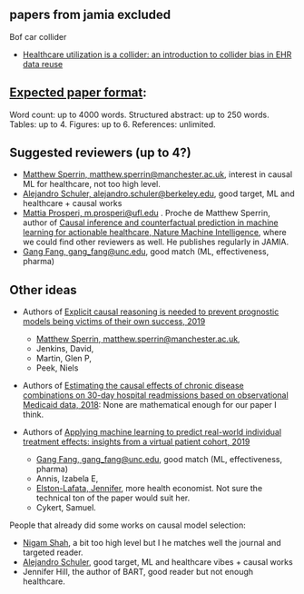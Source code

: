 ## papers from jamia excluded

Bof car collider 
- [Healthcare utilization is a collider: an introduction to collider bias in EHR data reuse](https://academic.oup.com/jamia/article/30/5/971/7031302?searchresult=1)

 

## [Expected paper format](https://academic.oup.com/jamia/pages/General_Instructions):

Word count: up to 4000 words.
Structured abstract: up to 250 words.
Tables: up to 4.
Figures: up to 6.
References: unlimited.

## Suggested reviewers (up to 4?) 

- [Matthew Sperrin, matthew.sperrin@manchester.ac.uk](https://scholar.google.com/citations?user=ECk2PlwAAAAJ&hl=fr&oi=ao),
  interest in causal ML for healthcare, not too high level.
- [Alejandro Schuler, alejandro.schuler@berkeley.edu](https://scholar.google.com/citations?user=YbsggPYAAAAJ&hl=fr&oi=ao), good target, ML and healthcare + causal works
- [Mattia Prosperi,
  m.prosperi@ufl.edu](https://scholar.google.com/citations?hl=fr&user=lymUyDkAAAAJ&view_op=list_works&sortby=pubdate)
. Proche de Matthew Sperrin, author of
  [Causal inference and counterfactual prediction in machine learning for
  actionable healthcare, Nature Machine
  Intelligence](https://www.nature.com/articles/s42256-020-0197-y#auth-Mattia-Prosperi-Aff1),
  where we could find other reviewers as well. He publishes regularly in JAMIA.
- [Gang Fang,
  gang_fang@unc.edu](https://scholar.google.com/citations?user=_8IRSSQAAAAJ&hl=fr&oi=sra),
  good match (ML, effectiveness, pharma)

## Other ideas 

- Authors of [Explicit causal reasoning is needed to prevent prognostic models being
   victims of their own success,
   2019](https://academic.oup.com/jamia/article/26/12/1675/5625126?searchresult=1)

    - [Matthew Sperrin, matthew.sperrin@manchester.ac.uk](https://scholar.google.com/citations?user=ECk2PlwAAAAJ&hl=fr&oi=ao), 
    - Jenkins, David, 
    - Martin, Glen P, 
    - Peek, Niels

- Authors of [Estimating the causal effects of chronic disease combinations on
30-day hospital readmissions based on observational Medicaid
data,
2018](https://academic.oup.com/jamia/article/25/6/670/4677331?searchresult=1#210323777):
None are mathematical enough for our paper I think. 

- Authors of [Applying machine learning to predict real-world individual treatment effects:
  insights from a virtual patient cohort, 2019](https://pubmed.ncbi.nlm.nih.gov/31220274/)

    - [Gang
      Fang, gang_fang@unc.edu](https://scholar.google.com/citations?user=_8IRSSQAAAAJ&hl=fr&oi=sra),
      good match (ML, effectiveness, pharma)
    - Annis, Izabela E,
    - [Elston-Lafata, Jennifer](https://scholar.google.com/citations?hl=fr&user=LaLzVXIAAAAJ&view_op=list_works&sortby=pubdate), more health economist. Not sure the
      technical ton of the paper would suit her.
    - Cykert, Samuel.

People that already did some works on causal model selection:

- [Nigam Shah](https://scholar.google.com/citations?user=n63DmP8AAAAJ&hl=fr&oi=ao), a bit too high level but I he matches well the journal and
  targeted reader. 
- [Alejandro Schuler](https://scholar.google.com/citations?user=YbsggPYAAAAJ&hl=fr&oi=ao), good target, ML and healthcare vibes + causal works
- Jennifer Hill, the author of BART, good reader but not enough healthcare.